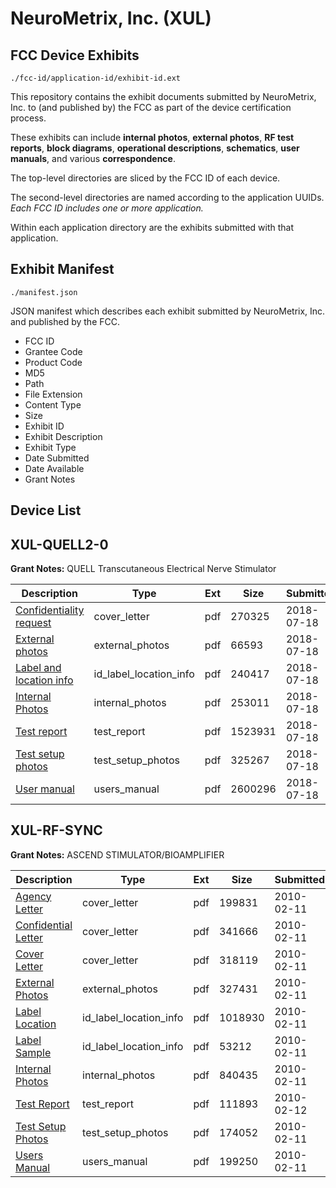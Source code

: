 # NeuroMetrix, Inc. (XUL)
## FCC Device Exhibits

```
./fcc-id/application-id/exhibit-id.ext
```

This repository contains the exhibit documents submitted by NeuroMetrix, Inc. to (and published by) the FCC as part of the device certification process.

These exhibits can include **internal photos**, **external photos**, **RF test reports**, **block diagrams**, **operational descriptions**, **schematics**, **user manuals**, and various **correspondence**.

The top-level directories are sliced by the FCC ID of each device.

The second-level directories are named according to the application UUIDs. *Each FCC ID includes one or more application.*

Within each application directory are the exhibits submitted with that application. 

## Exhibit Manifest

```
./manifest.json
```

JSON manifest which describes each exhibit submitted by NeuroMetrix, Inc. and published by the FCC.

- FCC ID
- Grantee Code
- Product Code
- MD5
- Path
- File Extension
- Content Type
- Size
- Exhibit ID
- Exhibit Description
- Exhibit Type
- Date Submitted
- Date Available
- Grant Notes

## Device List
## XUL-QUELL2-0
**Grant Notes:** QUELL Transcutaneous Electrical Nerve Stimulator

| Description | Type | Ext | Size | Submitted | Available |
| ----------- | ---- | --- | ---- | --------- | --------- |
| [Confidentiality request](XUL-QUELL2-0/b7ba36ef86d4a9971f741136cd5ded6f/3929392.pdf) | cover_letter | pdf | 270325 | 2018-07-18 | 2018-07-18 |
| [External photos](XUL-QUELL2-0/b7ba36ef86d4a9971f741136cd5ded6f/3929388.pdf) | external_photos | pdf | 66593 | 2018-07-18 | 2019-01-14 |
| [Label and location info](XUL-QUELL2-0/b7ba36ef86d4a9971f741136cd5ded6f/3929391.pdf) | id_label_location_info | pdf | 240417 | 2018-07-18 | 2018-07-18 |
| [Internal Photos](XUL-QUELL2-0/b7ba36ef86d4a9971f741136cd5ded6f/3929389.pdf) | internal_photos | pdf | 253011 | 2018-07-18 | 2019-01-14 |
| [Test report](XUL-QUELL2-0/b7ba36ef86d4a9971f741136cd5ded6f/3929404.pdf) | test_report | pdf | 1523931 | 2018-07-18 | 2018-07-18 |
| [Test setup photos](XUL-QUELL2-0/b7ba36ef86d4a9971f741136cd5ded6f/3929387.pdf) | test_setup_photos | pdf | 325267 | 2018-07-18 | 2019-01-14 |
| [User manual](XUL-QUELL2-0/b7ba36ef86d4a9971f741136cd5ded6f/3929390.pdf) | users_manual | pdf | 2600296 | 2018-07-18 | 2019-01-14 |
## XUL-RF-SYNC
**Grant Notes:** ASCEND STIMULATOR/BIOAMPLIFIER

| Description | Type | Ext | Size | Submitted | Available |
| ----------- | ---- | --- | ---- | --------- | --------- |
| [Agency Letter](XUL-RF-SYNC/36b49ae74dfe81d63c8c6fbb1976c330/1240734.pdf) | cover_letter | pdf | 199831 | 2010-02-11 | 2010-02-12 |
| [Confidential Letter](XUL-RF-SYNC/36b49ae74dfe81d63c8c6fbb1976c330/1240738.pdf) | cover_letter | pdf | 341666 | 2010-02-11 | 2010-02-12 |
| [Cover Letter](XUL-RF-SYNC/36b49ae74dfe81d63c8c6fbb1976c330/1240740.pdf) | cover_letter | pdf | 318119 | 2010-02-11 | 2010-02-12 |
| [External Photos](XUL-RF-SYNC/36b49ae74dfe81d63c8c6fbb1976c330/1240732.pdf) | external_photos | pdf | 327431 | 2010-02-11 | 2010-03-28 |
| [Label Location](XUL-RF-SYNC/36b49ae74dfe81d63c8c6fbb1976c330/1240735.pdf) | id_label_location_info | pdf | 1018930 | 2010-02-11 | 2010-02-12 |
| [Label Sample](XUL-RF-SYNC/36b49ae74dfe81d63c8c6fbb1976c330/1240739.pdf) | id_label_location_info | pdf | 53212 | 2010-02-11 | 2010-02-12 |
| [Internal Photos](XUL-RF-SYNC/36b49ae74dfe81d63c8c6fbb1976c330/1240733.pdf) | internal_photos | pdf | 840435 | 2010-02-11 | 2010-03-28 |
| [Test Report](XUL-RF-SYNC/36b49ae74dfe81d63c8c6fbb1976c330/1241449.pdf) | test_report | pdf | 111893 | 2010-02-12 | 2010-02-12 |
| [Test Setup Photos](XUL-RF-SYNC/36b49ae74dfe81d63c8c6fbb1976c330/1240737.pdf) | test_setup_photos | pdf | 174052 | 2010-02-11 | 2010-02-12 |
| [Users Manual](XUL-RF-SYNC/36b49ae74dfe81d63c8c6fbb1976c330/1240741.pdf) | users_manual | pdf | 199250 | 2010-02-11 | 2010-02-12 |
